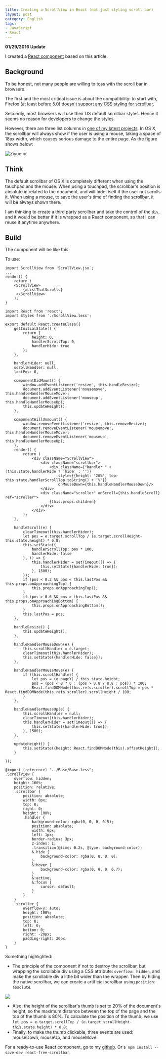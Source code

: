 ```yaml
---
title: Creating a ScrollView in React (not just styling scroll bar)
layout: post
category: English
tags:
- JavaScript
- React
---
```


**01/29/2016 Update**

I created a [React component](https://github.com/fuermosi777/react-free-scrollbar) based on this article.

## Background

To be honest, not many people are willing to toss with the scroll bar in browsers.

The first and the most critical issue is about the compatibility: to start with, Firefox (at least before 5.0) [doesn't support any CSS styling for scrollbar](https://bugzilla.mozilla.org/show_bug.cgi?id=77790).

Secondly, most browsers will use their OS default scrollbar styles. Hence it seems no reason for developers to change the styles.

However, there are three list columns in [one of my latest projects](http://ziyue.io/). In OS X, the scrollbar will always show if the user is using a mouse, taking a space of 18px width, which causes serious damage to the entire page. As the figure shows below:

![Ziyue.io](/images/ziyue-screenshot.png)

## Think

The default scrollbar of OS X is completely different when using the touchpad and the mouse. When using a touchpad, the scrollbar's position is absolute in related to the document, and will hide itself if the user not scrolls it. When using a mouse, to save the user's time of finding the scrollbar, it will be always shown there.

I am thinking to create a third party scrollbar and take the control of the `div`, and it would be better if it is wrapped as a React component, so that I can reuse it anytime anywhere.

## Build

The component will be like this:

To use:

```
import ScrollView from 'ScrollView.jsx`;
...
render() {
    return (
    <ScrollView>
        {aListThatScrolls}
     </ScrollView>
    );
}
```

```
import React from 'react';
import Styles from './ScrollView.less';

export default React.createClass({
    getInitialState() {
        return {
            height: 0,
            handlerScrollTop: 0,
            handlerHide: true
        };
    },

    handlerHider: null,
    scrollHandler: null,
    lastPos: 0,

    componentDidMount() {
        window.addEventListener('resize', this.handleResize);
        document.addEventListener('mousemove', this.handleHandlerMouseMove);
        document.addEventListener('mouseup', this.handleHandlerMouseUp);
        this.updateHeight();
    },

    componentWillUnmount() {
        window.removeEventListener('resize', this.removeResize);  
        document.removeEventListener('mousemove', this.handleHandlerMouseMove);
        document.removeEventListener('mouseup', this.handleHandlerMouseUp);
    },
    render() {
        return (
            <div className="ScrollView">
                <div className="scrollbar">
                    <div className={"handler " + (this.state.handlerHide ? 'hide' : '')} 
                        style={{height: '20%', top: this.state.handlerScrollTop.toString() + '%'}} 
                        onMouseDown={this.handleHandlerMouseDown}/>
                </div>
                <div className="scroller" onScroll={this.handleScroll} ref="scroller">
                    {this.props.children}
                </div>
            </div>
        );
    },

    handleScroll(e) {
        clearTimeout(this.handlerHider);
        let pos = e.target.scrollTop / (e.target.scrollHeight- this.state.height) * 0.8;
        this.setState({
            handlerScrollTop: pos * 100,
            handlerHide: false
        }, () => {
            this.handlerHider = setTimeout(() => {
                this.setState({handlerHide: true});
            }, 1500);
        });
        if (pos < 0.2 && pos < this.lastPos && this.props.onApproachingTop) {
            this.props.onApproachingTop();
        }
        if (pos > 0.6 && pos > this.lastPos && this.props.onApproachingBottom) {
            this.props.onApproachingBottom();
        }
        this.lastPos = pos;
    },

    handleResize() {
        this.updateHeight();
    },

    handleHandlerMouseDown(e) {
        this.scrollHandler = e.target;
        clearTimeout(this.handlerHider);
        this.setState({handlerHide: false});
    },

    handleHandlerMouseMove(e) {
        if (this.scrollHandler) {
            let pos = (e.pageY) / this.state.height;
            pos = (pos < 0 ? 0 : (pos > 0.8 ? 0.8 : pos)) * 100;
            React.findDOMNode(this.refs.scroller).scrollTop = pos * React.findDOMNode(this.refs.scroller).scrollHeight / 100;
        }
    },

    handleHandlerMouseUp(e) {
        this.scrollHandler = null;
        clearTimeout(this.handlerHider);
        this.handlerHider = setTimeout(() => {
            this.setState({handlerHide: true});
        }, 1500);
    },

    updateHeight() {
        this.setState({height: React.findDOMNode(this).offsetHeight});  
    }

});
```

```
@import (reference) "../Base/Base.less";
.ScrollView {
    overflow: hidden;
    height: 100%;
    position: relative;
    .scrollbar {
        position: absolute;
        width: 8px;
        top: 0;
        right: 0;
        height: 100%;
        .handler {
            background-color: rgba(0, 0, 0, 0.5);
            position: absolute;
            width: 6px;
            left: 1px;
            border-radius: 3px;
            z-index: 1;
            .transition(@time: 0.2s, @type: background-color);
            &.hide {
                background-color: rgba(0, 0, 0, 0);
            }
            &:hover {
                background-color: rgba(0, 0, 0, 0.7);
            }
            &:active,
            &:focus {
                cursor: default;
            }
        }
    }
    .scroller {
        overflow-y: auto;
        height: 100%;
        position: absolute;
        top: 0;
        left: 0;
        bottom: 0;
        right: -20px;
        padding-right: 20px;
    }
}
```

Something highlighted:

- The principle of the component if not to destroy the scrollbar, but wrapping the scrollable div using a CSS attribute: `overflow: hidden`, and make the scrollable div a little bit wider than the wrapper. Then by hiding the native scrollbar, we can create a artificial scrollbar using `position: absolute`.

![](/images/scrollbar-analysis.png)

- Also, the height of the scrollbar's thumb is set to 20% of the document's height, so the maximum distance between the top of the page and the top of the thumb is 80%. To calculate the position of the thumb, we use `let pos = e.target.scrollTop / (e.target.scrollHeight- this.state.height) * 0.8`;
- Finally, to make the thumb clickable, three events are used: mouseDown, mouseUp, and mouseMove.

For a ready-to-use React component, go to my [github](https://github.com/fuermosi777/react-free-scrollbar). Or `$ npm install --save-dev react-free-scrollbar`.